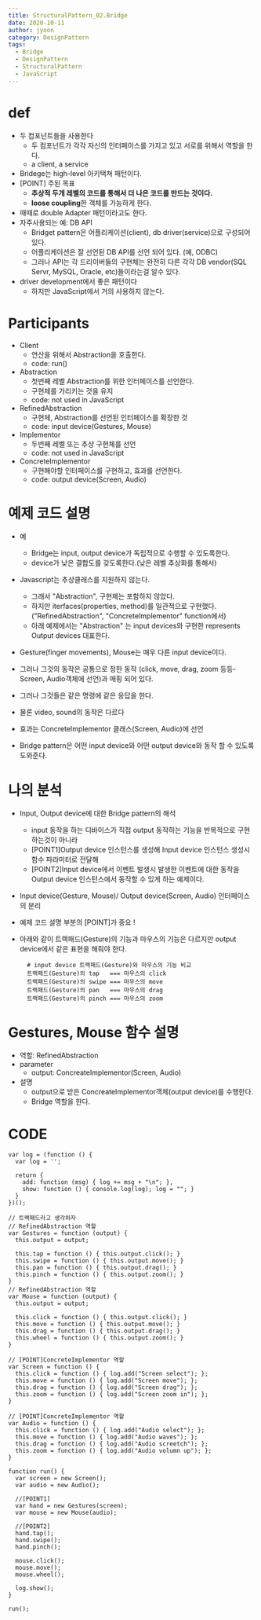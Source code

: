 ```yaml
---
title: StructuralPattern_02.Bridge
date: 2020-10-11
author: jyoon
category: DesignPattern
tags:
  - Bridge
  - DesignPattern
  - StructuralPattern
  - JavaScript
---
```


# def
  * 두 컴포넌트들을 사용한다
    - 두 컴포넌트가 각각 자신의 인터페이스를 가지고 있고 서로를 위해서 역할을 한다.
    - a client, a service
  * Bridege는 high-level 아키택쳐 패턴이다.
  * [POINT] 주된 목표
    - **추상적 두개 레벨의 코드를 통해서 더 나은 코드를 만드는 것이다.**
    - **loose coupling**한 객체를 가능하게 한다.
  * 때때로 double Adapter 패턴이라고도 한다.
  * 자주사용되는 예: DB API
      - Bridget pattern은 어플리케이션(client), db driver(service)으로 구성되어 있다.
      - 어플리케이션은 잘 선언된 DB API를 선언 되어 있다. (예, ODBC)
      - 그러나 API는 각 드리이버들의 구현체는 완전히 다른 각각 DB vendor(SQL Servr, MySQL, Oracle, etc)들이라는걸 알수 있다.
  * driver development에서 좋은 패턴이다
      - 하지만 JavaScript에서 거의 사용하지 않는다.

# Participants
  * Client
      - 연산을 위해서 Abstraction을 호출한다.
      - code: run()
  * Abstraction
      - 첫번째 레벨 Abstraction를 위한 인터페이스를 선언한다.
      - 구현체를 가리키는 것을 유지 
      - code: not used in JavaScript
  * RefinedAbstraction
      - 구현체, Abstraction를 선언된 인터페이스를 확장한 것
      - code: input device(Gestures, Mouse)
  * Implementor
      - 두번째 레벨 또는 추상 구현체를 선언
      - code: not used in JavaScript
  * ConcreteImplementor
      - 구현해야할 인터페이스를 구현하고, 효과를 선언한다.
      - code: output device(Screen, Audio)
      

# 예제 코드 설명 
  * 예
      - Bridge는 input, output device가 독립적으로 수행할 수 있도록한다.
      - device가 낮은 결합도를 갖도록한다.(낮은 레벨 추상화를 통해서)

  * Javascript는 추상클래스를 지원하지 않는다.
      - 그래서 "Abstraction", 구현체는 포함하지 않았다. 
      - 하지만 iterfaces(properties, method)를 일관적으로 구현했다.("RefinedAbstraction", "ConcreteImplementor" function에서)
      - 아래 예제에서는 "Abstraction" 는 input devices와 구현한 represents Output devices 대표한다.

  * Gesture(finger movements), Mouse는 매우 다른 input device이다. 
  * 그러나 그것의 동작은 공통으로 정한 동작
    (click, move, drag, zoom 등등-Screen, Audio객체에 선언)과 매핑 되어 있다. 
  * 그러나 그것들은 같은 명령에 같은 응답을 한다.
  * 물론 video, sound의 동작은 다르다
  * 효과는 ConcreteImplementor 클래스(Screen, Audio)에 선언
  * Bridge pattern은 어떤 input device와 어떤 output device와 동작 할 수 있도록 도와준다.

# 나의 분석
  * Input, Output device에 대한 Bridge pattern의 해석 
    - input 동작을 하는 디바이스가 직접 output 동작하는 기능을 반복적으로 구현하는것이 아니라 
    - [POINT1]Output device 인스턴스를 생성해 Input device 인스턴스 생성시 함수 파라미터로 전달해 
    - [POINT2]Input device에서 이벤트 발생시 발생한 이벤트에 대한 동작을 Output device 인스턴스에서 동작할 수 있게 하는 예제이다.
  * Input device(Gesture, Mouse)/ Output device(Screen, Audio) 인터페이스의 분리  
  
  * 예제 코드 설명 부분의 [POINT]가 중요 !  
  * 아래와 같이 트랙패드(Gesture)의 기능과 마우스의 기능은 다르지만 output device에서 같은 표현을 해줘야 한다.
    ```
      # input device 트랙패드(Gesture)와 마우스의 기능 비교
      트랙패드(Gesture)의 tap   === 마우스의 click
      트랙패드(Gesture)의 swipe === 마우스의 move
      트랙패드(Gesture)의 pan   === 마우스의 drag
      트랙패드(Gesture)의 pinch === 마우스의 zoom
    ```
#  Gestures, Mouse 함수 설명
  * 역할: RefinedAbstraction
  * parameter
    - output: ConcreateImplementor(Screen, Audio)
  * 설명 
    - output으로 받은 ConcreateImplementor객체(output device)를 수행한다.
    - Bridge 역할을 한다.

# CODE
```JS
var log = (function () {
  var log = '';

  return {
    add: function (msg) { log += msg + "\n"; },
    show: function () { console.log(log); log = ""; }
  }
})();

// 트랙패드라고 생각하자
// RefinedAbstraction 역할
var Gestures = function (output) {
  this.output = output;

  this.tap = function () { this.output.click(); }
  this.swipe = function () { this.output.move(); }
  this.pan = function () { this.output.drag(); }
  this.pinch = function () { this.output.zoom(); }
}
// RefinedAbstraction 역할
var Mouse = function (output) {
  this.output = output;

  this.click = function () { this.output.click(); }
  this.move = function () { this.output.move(); }
  this.drag = function () { this.output.drag(); }
  this.wheel = function () { this.output.zoom(); }
}

// [POINT]ConcreteImplementor 역할
var Screen = function () {
  this.click = function () { log.add("Screen select"); };
  this.move = function () { log.add("Screen move"); };
  this.drag = function () { log.add("Screen drag"); };
  this.zoom = function () { log.add("Screen zoom in"); };
}

// [POINT]ConcreteImplementor 역할
var Audio = function () {
  this.click = function () { log.add("Audio select"); };
  this.move = function () { log.add("Audio waves"); };
  this.drag = function () { log.add("Audio screetch"); };
  this.zoom = function () { log.add("Audio volumn up"); };
}

function run() {
  var screen = new Screen();
  var audio = new Audio();

  //[POINT1]
  var hand = new Gestures(screen);
  var mouse = new Mouse(audio);

  //[POINT2]
  hand.tap();
  hand.swipe();
  hand.pinch();

  mouse.click();
  mouse.move();
  mouse.wheel();

  log.show();
}

run();
```